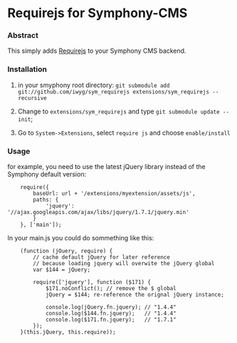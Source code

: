 # Requirejs for Symphony-CMS

### Abstract 
This simply adds [Requirejs][1] to your Symphony CMS backend. 

### Installation
 1. in your smyphony root directory: `git submodule add git://github.com/iwyg/sym_requirejs extensions/sym_requirejs --recursive`

 2. Change to `extensions/sym_requirejs` and type `git submodule update --init`;

 3. Go to `System->Extensions`, select `require js` and choose `enable/install`

### Usage

for example, you need to use the latest jQuery library instead of the Symphony default version: 

		require({
			baseUrl: url + '/extensions/myextension/assets/js',
			paths: {
				'jquery': '//ajax.googleapis.com/ajax/libs/jquery/1.7.1/jquery.min'
			}
		}, ['main']);

In your main.js you could do sommething like this:

		(function (jOuery, require) {
			// cache default jQuery for later reference
			// because loading jquery will overwite the jQuery global
			var $144 = jQuery;

			require(['jquery'], function ($171) {
				$171.noConflict(); // remove the $ global
				jQuery = $144; re-reference the orignal jQuery instance;
				
				console.log(jQuery.fn.jquery); // "1.4.4"
				console.log($144.fn.jquery);   // "1.4.4"
				console.log($171.fn.jquery);   // "1.7.1"
			});
		}(this.jQuery, this.require));



[1]: http://requirejs.org/
